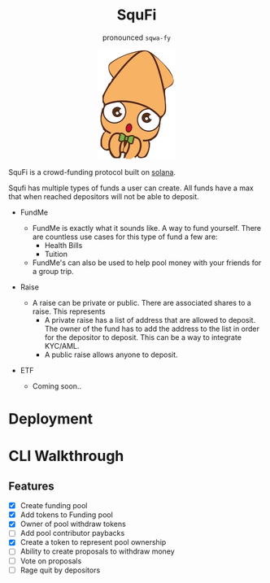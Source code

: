 <center>

# SquFi

pronounced `sqwa-fy`

![alt text](squfi.png)

</center>

SquFi is a crowd-funding protocol built on [solana](https://solana.com/).

Squfi has multiple types of funds a user can create. All funds have a max that when reached depositors will not be able to deposit.

- FundMe
  - FundMe is  exactly what it sounds like. A way to fund yourself. There are countless use cases for this type of fund a few are:
    - Health Bills
    - Tuition
  - FundMe's can also be used to help pool money with your friends for a group trip.

- Raise
  - A raise can be private or public. There are associated shares to a raise. This represents
    - A private raise has a list of address that are allowed to deposit. The owner of the fund has to add the address to the list in order for the depositor to deposit. This can be a way to integrate KYC/AML.
    - A public raise allows anyone to deposit.

- ETF
  - Coming soon..

# Deployment

<!-- TODO: deployment instructions -->

# CLI Walkthrough

<!-- TODO: deployment instructions -->
## Features

- [x] Create funding pool
- [x] Add tokens to Funding pool
- [x] Owner of pool withdraw tokens
- [ ] Add pool contributor paybacks
- [x] Create a token to represent pool ownership
- [ ] Ability to create proposals to withdraw money
- [ ] Vote on proposals
- [ ] Rage quit by depositors
